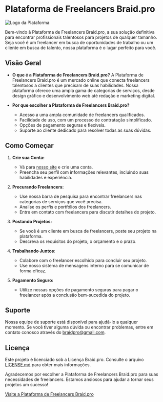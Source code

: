 # Plataforma de Freelancers Braid.pro

![Logo da Plataforma](https://clientes.laborcode.com.br/braid/themes/braid-theme/assets/img/logo-2-rbg.png)

Bem-vindo à Plataforma de Freelancers Braid.pro, a sua solução definitiva para encontrar profissionais talentosos para projetos de qualquer tamanho. Seja você é um freelancer em busca de oportunidades de trabalho ou um cliente em busca de talento, nossa plataforma é o lugar perfeito para você.

## Visão Geral

- **O que é a Plataforma de Freelancers Braid.pro?**
  A Plataforma de Freelancers Braid.pro é um mercado online que conecta freelancers talentosos a clientes que precisam de suas habilidades. Nossa plataforma oferece uma ampla gama de categorias de serviços, desde design gráfico e desenvolvimento web até redação e marketing digital.

- **Por que escolher a Plataforma de Freelancers Braid.pro?**
  - Acesso a uma ampla comunidade de freelancers qualificados.
  - Facilidade de uso, com um processo de contratação simplificado.
  - Opções de pagamento seguras e flexíveis.
  - Suporte ao cliente dedicado para resolver todas as suas dúvidas.

## Como Começar

1. **Crie sua Conta:**
   - Vá para [nosso site](https://clientes.laborcode.com.br/braid/user/register?userType=generic) e crie uma conta.
   - Preencha seu perfil com informações relevantes, incluindo suas habilidades e experiência.

2. **Procurando Freelancers:**
   - Use nossa barra de pesquisa para encontrar freelancers nas categorias de serviços que você precisa.
   - Analise os perfis e portfólios dos freelancers.
   - Entre em contato com freelancers para discutir detalhes do projeto.

3. **Postando Projetos:**
   - Se você é um cliente em busca de freelancers, poste seu projeto na plataforma.
   - Descreva os requisitos do projeto, o orçamento e o prazo.

4. **Trabalhando Juntos:**
   - Colabore com o freelancer escolhido para concluir seu projeto.
   - Use nosso sistema de mensagens interno para se comunicar de forma eficaz.

5. **Pagamento Seguro:**
   - Utilize nossas opções de pagamento seguras para pagar o freelancer após a conclusão bem-sucedida do projeto.

## Suporte

Nossa equipe de suporte está disponível para ajudá-lo a qualquer momento. Se você tiver alguma dúvida ou encontrar problemas, entre em contato conosco através do [braidpro@gmail.com](mailto:braidpro@gmail.com).

## Licença

Este projeto é licenciado sob a Licença Braid.pro. Consulte o arquivo [LICENSE.md](https://clientes.laborcode.com.br/braid/cookies/privacy-policy) para obter mais informações.

Agradecemos por escolher a Plataforma de Freelancers Braid.pro para suas necessidades de freelancers. Estamos ansiosos para ajudar a tornar seus projetos um sucesso!

[Visite a Plataforma de Freelancers Braid.pro](https://clientes.laborcode.com.br/braid)